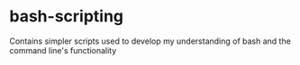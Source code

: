 # bash-scripting

Contains simpler scripts used to develop my understanding of bash and the command line's functionality
